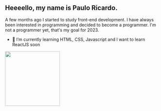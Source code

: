 ## Heeeello, my name is Paulo Ricardo.  
A few months ago I started to study front-end development. I have always been interested in programming and decided to become a programmer. 
I'm not a programmer yet, that's my goal for 2023.

- 🌱 I’m currently learning HTML, CSS, Javascript and I want to learn ReactJS soon

<div>
  <a href="https://github.com/pRicard0">
  <img height="180em" src="https://github-readme-stats.vercel.app/api/top-langs/?username=pRicard0&layout=compact&langs_count=16&theme=dark"/>
</div>
